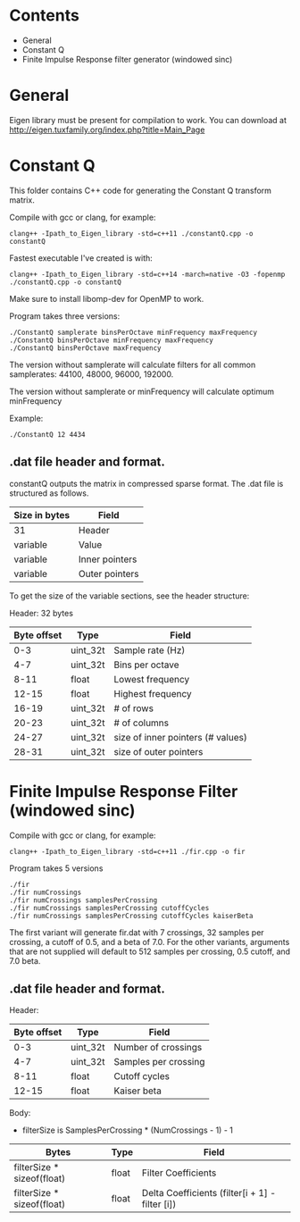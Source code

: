 # Contents

* General
* Constant Q
* Finite Impulse Response filter generator (windowed sinc)

# General

Eigen library must be present for compilation to work. You can download at http://eigen.tuxfamily.org/index.php?title=Main_Page

# Constant Q

This folder contains C++ code for generating the Constant Q transform matrix.

Compile with gcc or clang, for example:
```
clang++ -Ipath_to_Eigen_library -std=c++11 ./constantQ.cpp -o constantQ
```
Fastest executable I've created is with:
```
clang++ -Ipath_to_Eigen_library -std=c++14 -march=native -O3 -fopenmp ./constantQ.cpp -o constantQ
```
Make sure to install libomp-dev for OpenMP to work.

Program takes three versions:

```
./ConstantQ samplerate binsPerOctave minFrequency maxFrequency
./ConstantQ binsPerOctave minFrequency maxFrequency
./ConstantQ binsPerOctave maxFrequency
```
The version without samplerate will calculate filters for all common samplerates: 44100, 48000, 96000, 192000.

The version without samplerate or minFrequency will calculate optimum minFrequency

Example:
```
./ConstantQ 12 4434
```

## .dat file header and format.

constantQ outputs the matrix in compressed sparse format. The .dat file is structured as follows.

| Size in bytes | Field |
| --- | --- |
| 31 | Header |
| variable | Value |
| variable | Inner pointers |
| variable | Outer pointers |

To get the size of the variable sections, see the header structure:

Header: 32 bytes

| Byte offset | Type | Field |
| --- | --- | --- |
| 0-3 | uint_32t | Sample rate (Hz) |
| 4-7 | uint_32t | Bins per octave |
| 8-11 | float | Lowest frequency |
| 12-15 | float | Highest frequency |
| 16-19 | uint_32t | # of rows |
| 20-23 | uint_32t | # of columns |
| 24-27 | uint_32t | size of inner pointers (# values) |
| 28-31 | uint_32t | size of outer pointers |

# Finite Impulse Response Filter (windowed sinc)

Compile with gcc or clang, for example:
```
clang++ -Ipath_to_Eigen_library -std=c++11 ./fir.cpp -o fir
```

Program takes 5 versions
```
./fir
./fir numCrossings
./fir numCrossings samplesPerCrossing
./fir numCrossings samplesPerCrossing cutoffCycles
./fir numCrossings samplesPerCrossing cutoffCycles kaiserBeta
```
The first variant will generate fir.dat with 7 crossings, 32 samples per crossing, a cutoff of 0.5, and a beta of 7.0. For the other variants, arguments that are not supplied will default to 512 samples per crossing, 0.5 cutoff, and 7.0 beta.

## .dat file header and format.

Header:

| Byte offset | Type | Field |
| --- | --- | --- |
| 0-3 | uint_32t | Number of crossings |
| 4-7 | uint_32t | Samples per crossing |
| 8-11 | float | Cutoff cycles |
| 12-15 | float | Kaiser beta |

Body:
* filterSize is SamplesPerCrossing * (NumCrossings - 1) - 1

| Bytes | Type | Field |
| --- | --- | --- |
| filterSize * sizeof(float) | float | Filter Coefficients |
| filterSize * sizeof(float) | float | Delta Coefficients (filter[i + 1] - filter [i]) |